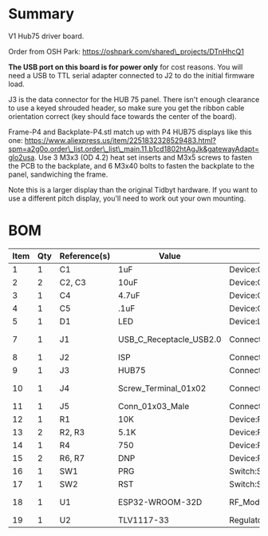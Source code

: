 # Summary
V1 Hub75 driver board.

Order from OSH Park: https://oshpark.com/shared\_projects/DTnHhcQ1

**The USB port on this board is for power only** for cost reasons. You will need a USB to TTL serial
adapter connected to J2 to do the initial firmware load.

J3 is the data connector for the HUB 75 panel. There isn't enough clearance to use a keyed shrouded header,
so make sure you get the ribbon cable orientation correct (key should face towards the center of the board).

Frame-P4 and Backplate-P4.stl match up with P4 HUB75 displays like 
this one: https://www.aliexpress.us/item/2251832328529483.html?spm=a2g0o.order\_list.order\_list\_main.11.b1cd1802htAgJk&gatewayAdapt=glo2usa.
Use 3 M3x3 (OD 4.2) heat set inserts and M3x5 screws to fasten the PCB to the backplate,
and 6 M3x40 bolts to fasten the backplate to the panel, sandwiching the frame.

Note this is a larger display than the original Tidbyt hardware. If you want to
use a different pitch display, you'll need to work out your own mounting.

# BOM
|Item |Qty  |Reference(s)  |Value   |LibPart|Footprint|Comments     |
|-----|-----|--------------|--------|-------|---------|-------------|
|1|1|C1|1uF|Device:C|Capacitor\_SMD:C\_0805\_2012Metric\_Pad1.18x1.45mm\_HandSolder||
|2|2|C2, C3|10uF|Device:C|Capacitor\_SMD:C\_0805\_2012Metric\_Pad1.18x1.45mm\_HandSolder||
|3|1|C4|4.7uF|Device:C|Capacitor\_SMD:C\_0805\_2012Metric\_Pad1.18x1.45mm\_HandSolder||
|4|1|C5|.1uF|Device:C|Capacitor\_SMD:C\_0805\_2012Metric\_Pad1.18x1.45mm\_HandSolder||
|5|1|D1|LED|Device:LED|LED\_SMD:LED\_0603\_1608Metric|DNP|
|7|1|J1|USB\_C\_Receptacle\_USB2.0|Connector:USB\_C\_Receptacle\_USB2.0|Connector\_TH\_Local:USB\_C\_2.0\_Vertical|https://www.aliexpress.us/item/3256803989627803.html?spm=a2g0o.order\_list.order\_list\_main.10.35971802Oiyejk&gatewayAdapt=glo2usa|
|8|1|J2|ISP|Connector\_Generic:Conn\_02x03\_Odd\_Even|Connector\_PinHeader\_2.54mm:PinHeader\_2x03\_P2.54mm\_Vertical|ISP header|
|9|1|J3|HUB75|Connector\_Generic:Conn\_02x08\_Odd\_Even|Connector\_PinSocket\_2.54mm:PinSocket\_2x08\_P2.54mm\_Vertical|Hub75 data connector|
|10|1|J4|Screw\_Terminal\_01x02|Connector:Screw\_Terminal\_01x02|TerminalBlock\_TE-Connectivity:TerminalBlock\_TE\_282834-2\_1x02\_P2.54mm\_Horizontal|Hub75 power connector|
|11|1|J5|Conn\_01x03\_Male|Connector:Conn\_01x03\_Male|Connector\_JST:JST\_PH\_B3B-PH-K\_1x03\_P2.00mm\_Vertical|DNP, for future use|
|12|1|R1|10K|Device:R|Resistor\_SMD:R\_0603\_1608Metric||
|13|2|R2, R3|5.1K|Device:R|Resistor\_SMD:R\_0603\_1608Metric||
|14|1|R4|750|Device:R|Resistor\_SMD:R\_0603\_1608Metric|DNP|
|15|2|R6, R7|DNP|Device:R|Resistor\_SMD:R\_0603\_1608Metric||
|16|1|SW1|PRG|Switch:SW\_Push|Button\_Switch\_SMD\_Local:ESWITCH\_TL3302G|DNP|
|17|1|SW2|RST|Switch:SW\_Push|Button\_Switch\_SMD\_Local:ESWITCH\_TL3302G|DNP|
|18|1|U1|ESP32-WROOM-32D|RF\_Module:ESP32-WROOM-32D|RF\_Module:ESP32-WROOM-32|https://www.espressif.com/sites/default/files/documentation/esp32-wroom-32d\_esp32-wroom-32u\_datasheet\_en.pdf, use D or later revision and 8MB flash|
|19|1|U2|TLV1117-33|Regulator\_Linear:TLV1117-33|Package\_TO\_SOT\_SMD:SOT-223-3\_TabPin2|http://www.ti.com/lit/ds/symlink/tlv1117.pdf|

